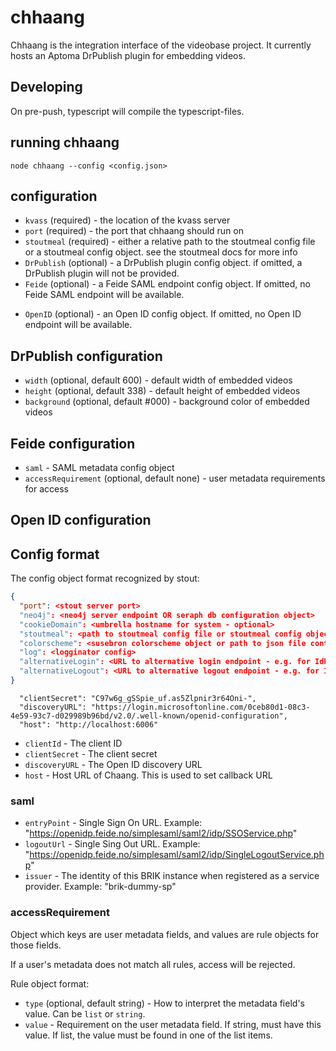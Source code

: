 # chhaang

Chhaang is the integration interface of the videobase project. It
currently hosts an Aptoma DrPublish plugin for embedding videos.

## Developing

On pre-push, typescript will compile the typescript-files.

## running chhaang

```
node chhaang --config <config.json>
```

## configuration

- `kvass` (required) - the location of the kvass server
- `port` (required) - the port that chhaang should run on
- `stoutmeal` (required) - either a relative path to the stoutmeal config file
  or a stoutmeal config object. see the stoutmeal docs for more info
- `DrPublish` (optional) - a DrPublish plugin config object. if omitted,
  a DrPublish plugin will not be provided.
- `Feide` (optional) - a Feide SAML endpoint config object. If omitted,
  no Feide SAML endpoint will be available.

* `OpenID` (optional) - an Open ID config object. If omitted,
  no Open ID endpoint will be available.

## DrPublish configuration

- `width` (optional, default 600) - default width of embedded videos
- `height` (optional, default 338) - default height of embedded videos
- `background` (optional, default #000) - background color of embedded videos

## Feide configuration

- `saml` - SAML metadata config object
- `accessRequirement` (optional, default none) - user metadata requirements for access

## Open ID configuration

## Config format

The config object format recognized by stout:

```json
{
  "port": <stout server port>
  "neo4j": <neo4j server endpoint OR seraph db configuration object>
  "cookieDomain": <umbrella hostname for system - optional>
  "stoutmeal": <path to stoutmeal config file or stoutmeal config object>
  "colorscheme": <susebron colorscheme object or path to json file containing one>
  "log": <logginator config>
  "alternativeLogin": <URL to alternative login endpoint - e.g. for IdP integration>
  "alternativeLogout": <URL to alternative logout endpoint - e.g. for IdP integration>
}
```

      "clientSecret": "C97w6g_gSSpie_uf.as5Zlpnir3r64Oni-",
      "discoveryURL": "https://login.microsoftonline.com/0ceb80d1-08c3-4e59-93c7-d029989b96bd/v2.0/.well-known/openid-configuration",
      "host": "http://localhost:6006"

- `clientId` - The client ID
- `clientSecret` - The client secret
- `discoveryURL` - The Open ID discovery URL
- `host` - Host URL of Chaang. This is used to set callback URL

### saml

- `entryPoint` - Single Sign On URL. Example: "https://openidp.feide.no/simplesaml/saml2/idp/SSOService.php"
- `logoutUrl` - Single Sing Out URL. Example: "https://openidp.feide.no/simplesaml/saml2/idp/SingleLogoutService.php"
- `issuer` - The identity of this BRIK instance when registered as a service provider. Example: "brik-dummy-sp"

### accessRequirement

Object which keys are user metadata fields, and values are rule objects for those fields.

If a user's metadata does not match all rules, access will be rejected.

Rule object format:

- `type` (optional, default string) - How to interpret the metadata field's value. Can be `list` or `string`.
- `value` - Requirement on the user metadata field. If string, must have this value. If list, the value must be found in one of the list items.
